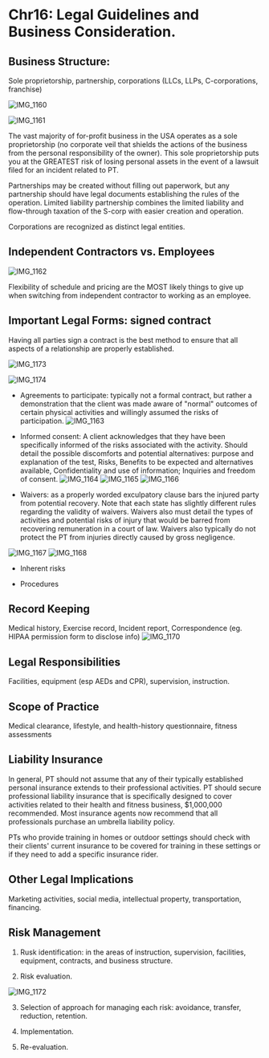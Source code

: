 # Chr16: Legal Guidelines and Business Consideration.

## Business Structure:

Sole proprietorship, partnership, corporations (LLCs, LLPs, C-corporations, franchise)

![IMG_1160](https://github.com/Shantang3/ACE-CPT-Notes/assets/25567822/08f5bc42-8b15-467d-993c-389c1f80460c)

![IMG_1161](https://github.com/Shantang3/ACE-CPT-Notes/assets/25567822/4819bde1-9f89-4cae-9bd6-167a07de4444)

The vast majority of for-profit business in the USA operates as a sole proprietorship (no corporate veil that shields the actions of the business from the personal responsibility of the owner). This sole proprietorship puts you at the GREATEST risk of losing personal assets in the event of a lawsuit filed for an incident related to PT. 

Partnerships may be created without filling out paperwork, but any partnership should have legal documents establishing the rules of the operation. Limited liability partnership combines the limited liability and flow-through taxation of the S-corp with easier creation and operation. 

Corporations are recognized as distinct legal entities. 

## Independent Contractors vs. Employees

![IMG_1162](https://github.com/Shantang3/ACE-CPT-Notes/assets/25567822/60a2035b-0559-4d05-ae1f-86b4008b7a9a)

Flexibility of schedule and pricing are the MOST likely things to give up when switching from independent contractor to working as an employee. 

## Important Legal Forms: signed contract

Having all parties sign a contract is the best method to ensure that all aspects of a relationship are properly established. 

![IMG_1173](https://github.com/Shantang3/ACE-CPT-Notes/assets/25567822/2bba3e58-04f1-46b6-9725-3cc5c5af26de)

![IMG_1174](https://github.com/Shantang3/ACE-CPT-Notes/assets/25567822/d5fdacd9-1f47-45c3-aed3-7442c369c02b)

- Agreements to participate: typically not a formal contract, but rather a demonstration that the client was made aware of "normal" outcomes of certain physical activities and willingly assumed the risks of participation.
![IMG_1163](https://github.com/Shantang3/ACE-CPT-Notes/assets/25567822/d7a6d2eb-f935-4feb-8ddf-59e056c146b0)


- Informed consent: A client acknowledges that they have been specifically informed of the risks associated with the activity. 
Should detail the possible discomforts and potential alternatives: purpose and explanation of the test, Risks, Benefits to be expected and alternatives available, Confidentiality and use of information; Inquiries and freedom of consent.
![IMG_1164](https://github.com/Shantang3/ACE-CPT-Notes/assets/25567822/a00ee585-8730-4024-a70a-16f94602ca9d)
![IMG_1165](https://github.com/Shantang3/ACE-CPT-Notes/assets/25567822/78c27dee-2170-47b7-b2dd-ab635024868f)
![IMG_1166](https://github.com/Shantang3/ACE-CPT-Notes/assets/25567822/94dcf65c-1aa8-48cc-b249-8d1c7a52c680)


- Waivers: as a properly worded exculpatory clause bars the injured party from potential recovery. Note that each state has slightly different rules regarding the validity of waivers.
Waivers also must detail the types of activities and potential risks of injury that would be barred from recovering remuneration in a court of law.
Waivers also typically do not protect the PT from injuries directly caused by gross negligence.

![IMG_1167](https://github.com/Shantang3/ACE-CPT-Notes/assets/25567822/300dc161-64c4-4cb7-8df1-fff6767d1d65)
![IMG_1168](https://github.com/Shantang3/ACE-CPT-Notes/assets/25567822/a9fc1d12-631b-4d8f-aa72-32ab4268e1a6)

- Inherent risks

- Procedures


## Record Keeping

Medical history, Exercise record, Incident report, Correspondence (eg. HIPAA permission form to disclose info)
![IMG_1170](https://github.com/Shantang3/ACE-CPT-Notes/assets/25567822/895b5b94-31bf-455c-bfcb-3ed11f72da02)


## Legal Responsibilities

Facilities, equipment (esp AEDs and CPR), supervision, instruction.

## Scope of Practice

Medical clearance, lifestyle, and health-history questionnaire, fitness assessments

## Liability Insurance

In general, PT should not assume that any of their typically established personal insurance extends to their professional activities.
PT should secure professional liability insurance that is specifically designed to cover activities related to their health and fitness business, $1,000,000 recommended.
Most insurance agents now recommend that all professionals purchase an umbrella liability policy. 

PTs who provide training in homes or outdoor settings should check with their clients' current insurance to be covered for training in these settings or if they need to add a specific insurance rider. 

## Other Legal Implications

Marketing activities, social media, intellectual property, transportation, financing.

## Risk Management

1. Rusk identification: in the areas of instruction, supervision, facilities, equipment, contracts, and business structure.

2. Risk evaluation.

![IMG_1172](https://github.com/Shantang3/ACE-CPT-Notes/assets/25567822/fe804315-1dc0-446c-872c-2406ad090fb2)

3. Selection of approach for managing each risk: avoidance, transfer, reduction, retention.

4. Implementation.

5. Re-evaluation. 
